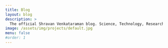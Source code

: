 ```yaml
---
title: Blog
layout: blog
description: >
  The official Shravan Venkataraman blog. Science, Technology, Research, and stuff.
image: /assets/img/projects/default.jpg
menu: false
#order: 1
---
```


